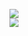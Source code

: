 [![](https://img.shields.io/badge/Made%20With-Github%20Spray-lightgrey.svg?style=for-the-badge&logo=github)](https://github.com/Annihil/github-spray#5010)  
[![](https://i.imgur.com/2DrTn0Z.gif)](https://github.com/Annihil/github-spray)